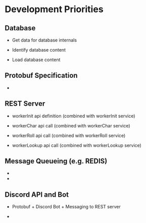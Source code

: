 # Development Priorities

## Database

* Get data for database internals

* Identify database content

* Load database content

## Protobuf Specification

* 

## REST Server

* workerInit api definition (combined with workerInit service)

* workerChar api call (combined with workerChar service)

* workerRoll api call (combined with workerRoll service)

* workerLookup api call (combined with workerLookup service)

## Message Queueing (e.g. REDIS)

* 

* 

## Discord API and Bot

* Protobuf + Discord Bot + Messaging to REST server

* 

## 